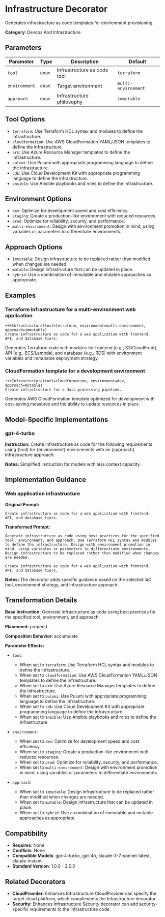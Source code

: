 # Infrastructure Decorator

Generates infrastructure as code templates for environment provisioning.

**Category**: Devops And Infrastructure

## Parameters

| Parameter | Type | Description | Default |
|-----------|------|-------------|--------|
| `tool` | `enum` | Infrastructure as code tool | `terraform` |
| `environment` | `enum` | Target environment | `multi-environment` |
| `approach` | `enum` | Infrastructure philosophy | `immutable` |

## Tool Options

- `terraform`: Use Terraform HCL syntax and modules to define the infrastructure.
- `cloudformation`: Use AWS CloudFormation YAML/JSON templates to define the infrastructure.
- `arm`: Use Azure Resource Manager templates to define the infrastructure.
- `pulumi`: Use Pulumi with appropriate programming language to define the infrastructure.
- `cdk`: Use Cloud Development Kit with appropriate programming language to define the infrastructure.
- `ansible`: Use Ansible playbooks and roles to define the infrastructure.

## Environment Options

- `dev`: Optimize for development speed and cost efficiency.
- `staging`: Create a production-like environment with reduced resources.
- `prod`: Optimize for reliability, security, and performance.
- `multi-environment`: Design with environment promotion in mind, using variables or parameters to differentiate environments.

## Approach Options

- `immutable`: Design infrastructure to be replaced rather than modified when changes are needed.
- `mutable`: Design infrastructure that can be updated in place.
- `hybrid`: Use a combination of immutable and mutable approaches as appropriate.

## Examples

### Terraform infrastructure for a multi-environment web application

```
+++Infrastructure(tool=terraform, environment=multi-environment, approach=immutable)
Create infrastructure as code for a web application with frontend, API, and database tiers.
```

Generates Terraform code with modules for frontend (e.g., S3/CloudFront), API (e.g., ECS/Lambda), and database (e.g., RDS) with environment variables and immutable deployment strategy.

### CloudFormation template for a development environment

```
+++Infrastructure(tool=cloudformation, environment=dev, approach=mutable)
Create infrastructure for a data processing pipeline.
```

Generates AWS CloudFormation template optimized for development with cost-saving measures and the ability to update resources in place.

## Model-Specific Implementations

### gpt-4-turbo

**Instruction:** Create infrastructure as code for the following requirements using {tool} for {environment} environments with an {approach} infrastructure approach:

**Notes:** Simplified instruction for models with less context capacity.


## Implementation Guidance

### Web application infrastructure

**Original Prompt:**
```
Create infrastructure as code for a web application with frontend, API, and database tiers.
```

**Transformed Prompt:**
```
Generate infrastructure as code using best practices for the specified tool, environment, and approach. Use Terraform HCL syntax and modules to define the infrastructure. Design with environment promotion in mind, using variables or parameters to differentiate environments. Design infrastructure to be replaced rather than modified when changes are needed.

Create infrastructure as code for a web application with frontend, API, and database tiers.
```

**Notes:** The decorator adds specific guidance based on the selected IaC tool, environment strategy, and infrastructure approach.

## Transformation Details

**Base Instruction:** Generate infrastructure as code using best practices for the specified tool, environment, and approach.

**Placement:** prepend

**Composition Behavior:** accumulate

**Parameter Effects:**

- `tool`:
  - When set to `terraform`: Use Terraform HCL syntax and modules to define the infrastructure.
  - When set to `cloudformation`: Use AWS CloudFormation YAML/JSON templates to define the infrastructure.
  - When set to `arm`: Use Azure Resource Manager templates to define the infrastructure.
  - When set to `pulumi`: Use Pulumi with appropriate programming language to define the infrastructure.
  - When set to `cdk`: Use Cloud Development Kit with appropriate programming language to define the infrastructure.
  - When set to `ansible`: Use Ansible playbooks and roles to define the infrastructure.

- `environment`:
  - When set to `dev`: Optimize for development speed and cost efficiency.
  - When set to `staging`: Create a production-like environment with reduced resources.
  - When set to `prod`: Optimize for reliability, security, and performance.
  - When set to `multi-environment`: Design with environment promotion in mind, using variables or parameters to differentiate environments.

- `approach`:
  - When set to `immutable`: Design infrastructure to be replaced rather than modified when changes are needed.
  - When set to `mutable`: Design infrastructure that can be updated in place.
  - When set to `hybrid`: Use a combination of immutable and mutable approaches as appropriate.

## Compatibility

- **Requires**: None
- **Conflicts**: None
- **Compatible Models**: gpt-4-turbo, gpt-4o, claude-3-7-sonnet-latest, claude-instant
- **Standard Version**: 1.0.0 - 2.0.0

## Related Decorators

- **CloudProvider**: Enhances Infrastructure CloudProvider can specify the target cloud platform, which complements the Infrastructure decorator.
- **Security**: Enhances Infrastructure Security decorator can add security-specific requirements to the infrastructure code.
